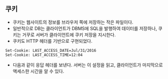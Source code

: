 ## 쿠키

- 쿠키는 웹사이트의 정보를 브라우저 쪽에 저장하는 작은 파일이다.
- 일반적으로 DB는 클라이언트가 DBMS에 SQL을 발행하여 데이터를 저장하나, 쿠키는 거꾸로 서버가 클라이언트에 쿠키 저장을 지시한다.
- 쿠키도 HTTP 헤더를 기반으로 구현되었다.

```
Set-Cookie: LAST_ACCESS_DATE=Jul/31/2016
Set-Cookie: LAST_ACCESS_TIME=12:04
```
- 다음과 같이 응답 헤더를 보낸다. 서버는 이 설정을 읽고, 클라이언트가 마지막으로 액세스한 시간을 알 수 있다.

